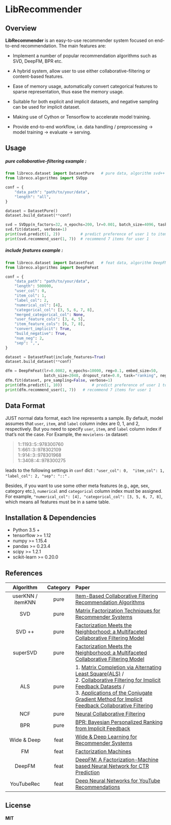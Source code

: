 # LibRecommender

## Overview

**LibRecommender** is an easy-to-use recommender system focused on end-to-end recommendation. The main features are:

+ Implement a number of popular recommendation algorithms such as SVD, DeepFM, BPR etc.

+ A hybrid system, allow user to use either collaborative-filtering or content-based features.

+ Ease of memory usage, automatically convert categorical features to sparse representation, thus ease the memory usage.

+ Suitable for both explicit and implicit datasets, and negative sampling can be used for implicit dataset.

+ Making use of Cython or Tensorflow to accelerate model training.

+ Provide end-to-end workflow, i.e. data handling / preprocessing -> model training -> evaluate -> serving.



## Usage

##### _pure collaborative-filtering example_ : 

```python
from libreco.dataset import DatasetPure   # pure data, algorithm svd++
from libreco.algorithms import SVDpp

conf = {
    "data_path": "path/to/your/data",
    "length": "all",
}

dataset = DatasetPure()
dataset.build_dataset(**conf)

svd = SVDpp(n_factors=32, n_epochs=200, lr=0.001, batch_size=4096, task="rating")
svd.fit(dataset, verbose=1)
print(svd.predict(1, 2))	     # predict preference of user 1 to item 2
print(svd.recommend_user(1, 7))	 # recommend 7 items for user 1
```

##### _include features example_ : 

```python
from libreco.dataset import DatasetFeat   # feat data, algorithm DeepFM
from libreco.algorithms import DeepFmFeat

conf = {
    "data_path": "path/to/your/data",
    "length": 500000,
    "user_col": 0,
    "item_col": 1,
    "label_col": 2,
    "numerical_col": [4],
    "categorical_col": [3, 5, 6, 7, 8],
    "merged_categorical_col": None,
    "user_feature_cols": [3, 4, 5],
    "item_feature_cols": [6, 7, 8],
    "convert_implicit": True,
    "build_negative": True,
    "num_neg": 2,
    "sep": ",",
}

dataset = DatasetFeat(include_features=True)
dataset.build_dataset(**conf)

dfm = DeepFmFeat(lr=0.0002, n_epochs=10000, reg=0.1, embed_size=50,
                 batch_size=2048, dropout_rate=0.0, task="ranking", neg_sampling=True)
dfm.fit(dataset, pre_sampling=False, verbose=1)
print(dfm.predict(1, 10))             # predict preference of user 1 to item 10
print(dfm.recommend_user(1, 7))   # recommend 7 items for user 1
```


## Data Format
JUST normal data format, each line represents a sample. By default, model assumes that `user`, `item`, and `label` column index are 0, 1, and 2, respectively. But you need to specify `user`, `item`, and `label` column index if that’s not the case. For Example, the `movielens-1m` dataset:

> 1::1193::5::978300760<br>
> 1::661::3::978302109<br>
> 1::914::3::978301968<br>
> 1::3408::4::978300275

leads to the following settings in `conf` dict : `"user_col": 0,  "item_col": 1,  "label_col": 2, "sep": "::"` .

Besides, if you want to use some other meta features (e.g., age, sex, category etc.), `numerical` and `categorical` column index must be assigned. For example, `"numerical_col": [4], "categorical_col": [3, 5, 6, 7, 8]`, which means all features must be in a same table.



## Installation & Dependencies 

- Python 3.5 +
- tensorflow >= 1.12
- numpy >= 1.15.4
- pandas >= 0.23.4
- scipy >= 1.2.1
- scikit-learn >= 0.20.0





## References

|     Algorithm     | Category | Paper                                                        |
| :---------------: | :------: | :----------------------------------------------------------- |
| userKNN / itemKNN |   pure   | [Item-Based Collaborative Filtering Recommendation Algorithms](http://www.ra.ethz.ch/cdstore/www10/papers/pdf/p519.pdf) |
|        SVD        |   pure   | [Matrix Factorization Techniques for Recommender Systems](https://datajobs.com/data-science-repo/Recommender-Systems-[Netflix].pdf) |
|      SVD ++       |   pure   | [Factorization Meets the Neighborhood: a Multifaceted Collaborative Filtering Model](https://dl.acm.org/citation.cfm?id=1401944) |
|     superSVD      |   pure   | [Factorization Meets the Neighborhood: a Multifaceted Collaborative Filtering Model](https://dl.acm.org/citation.cfm?id=1401944) |
|        ALS        |   pure   | 1. [Matrix Completion via Alternating Least Square(ALS)](https://stanford.edu/~rezab/classes/cme323/S15/notes/lec14.pdf) / <br>2. [Collaborative Filtering for Implicit Feedback Datasets](http://yifanhu.net/PUB/cf.pdf) / <br>3. [Applications of the Conjugate Gradient Method for Implicit Feedback Collaborative Filtering](http://citeseerx.ist.psu.edu/viewdoc/download?doi=10.1.1.379.6473&rep=rep1&type=pdf) |
|        NCF        |   pure   | [Neural Collaborative Filtering](https://arxiv.org/pdf/1708.05031.pdf) |
|        BPR        |   pure   | [BPR: Bayesian Personalized Ranking from Implicit Feedback](https://arxiv.org/ftp/arxiv/papers/1205/1205.2618.pdf) |
|    Wide & Deep    |   feat   | [Wide & Deep Learning for Recommender Systems](https://arxiv.org/pdf/1606.07792.pdf) |
|        FM         |   feat   | [Factorization Machines](https://www.csie.ntu.edu.tw/~b97053/paper/Rendle2010FM.pdf) |
|      DeepFM       |   feat   | [DeepFM: A Factorization-Machine based Neural Network for CTR Prediction](https://arxiv.org/pdf/1703.04247.pdf) |
|    YouTubeRec     |   feat   | [Deep Neural Networks for YouTube Recommendations](<https://static.googleusercontent.com/media/research.google.com/zh-CN//pubs/archive/45530.pdf>) |


## License

#### MIT

<br>